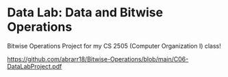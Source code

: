 # Data Lab: Data and Bitwise Operations
Bitwise Operations Project for my CS 2505 (Computer Organization I) class!

https://github.com/abrarr18/Bitwise-Operations/blob/main/C06-DataLabProject.pdf
